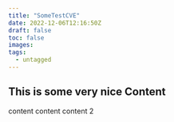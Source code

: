 ```yaml
---
title: "SomeTestCVE"
date: 2022-12-06T12:16:50Z
draft: false
toc: false
images:
tags:
  - untagged
---
```

## This is some very nice Content
content content content 2
